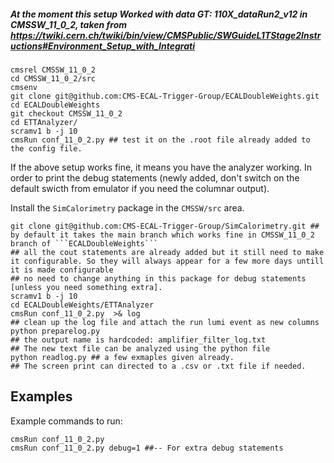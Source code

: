#####  At the moment this setup Worked with data GT: 110X_dataRun2_v12 in CMSSW_11_0_2, taken from https://twiki.cern.ch/twiki/bin/view/CMSPublic/SWGuideL1TStage2Instructions#Environment_Setup_with_Integrati


```
cmsrel CMSSW_11_0_2 
cd CMSSW_11_0_2/src
cmsenv 
git clone git@github.com:CMS-ECAL-Trigger-Group/ECALDoubleWeights.git
cd ECALDoubleWeights
git checkout CMSSW_11_0_2
cd ETTAnalyzer/
scramv1 b -j 10 
cmsRun conf_11_0_2.py ## test it on the .root file already added to the config file. 
```

If the above setup works fine, it means you have the analyzer working. In order to print the debug
 statements (newly added, don't switch on the default swicth from emulator if you need the columnar output). 

Install the ```SimCalorimetry``` package in the ```CMSSW/src``` area. 
```
git clone git@github.com:CMS-ECAL-Trigger-Group/SimCalorimetry.git ## by default it takes the main branch which works fine in CMSSW_11_0_2 branch of ```ECALDoubleWeights```
## all the cout statements are already added but it still need to make it configurable. So they will always appear for a few more days untill it is made configurable
## no need to change anything in this package for debug statements [unless you need something extra]. 
scramv1 b -j 10
cd ECALDoubleWeights/ETTAnalyzer
cmsRun conf_11_0_2.py  >& log
## clean up the log file and attach the run lumi event as new columns 
python preparelog.py
## the output name is hardcoded: amplifier_filter_log.txt
## The new text file can be analyzed using the python file 
python readlog.py ## a few exmaples given already. 
## The screen print can directed to a .csv or .txt file if needed. 

```

## Examples

Example commands to run:

	cmsRun conf_11_0_2.py 
	cmsRun conf_11_0_2.py debug=1 ##-- For extra debug statements 
